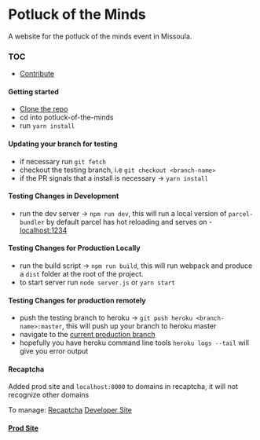 # Potluck of the Minds

A website for the potluck of the minds event in Missoula.

### TOC

- [Contribute](/docs/CONTRIBUTING.md)

#### Getting started

- [Clone the repo](git@github.com:iverunamok/potluck-of-the-minds.git)
- cd into potluck-of-the-minds
- run `yarn install`

#### Updating your branch for testing

- if necessary run `git fetch`
- checkout the testing branch, i.e `git checkout <branch-name>`
- if the PR signals that a install is necessary -> `yarn install`

#### Testing Changes in Development

- run the dev server -> `npm run dev`, this will run a local version of `parcel-bundler` by default parcel has hot reloading and serves on - [localhost:1234](localhost:1234)

#### Testing Changes for Production Locally

- run the build script -> `npm run build`, this will run webpack and produce a `dist` folder at the root of the project.
- to start server run `node server.js` or `yarn start`

#### Testing Changes for production remotely

- push the testing branch to heroku -> `git push heroku <branch-name>:master`, this will push up your branch to heroku master
- navigate to the [current production branch](https://still-bayou-37564.herokuapp.com/) 
- hopefully you have heroku command line tools `heroku logs --tail` will give you error output

#### Recaptcha

Added prod site and `localhost:8000` to domains in recaptcha, it will not recognize other domains

To manage:
[Recaptcha](https://www.google.com/recaptcha/)
[Developer Site](https://developers.google.com/recaptcha/docs/v3)

#### [Prod Site](https://www.potluckoftheminds.com/)
